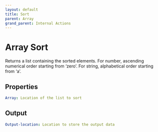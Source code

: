 ```yaml
---
layout: default
title: Sort
parent: Array
grand_parent: Internal Actions
---
```

# Array Sort
Returns a list containing the sorted elements.
For number, ascending numerical order starting from ‘zero’.
For string, alphabetical order starting from ‘a’.

## Properties
```yaml
Array: Location of the list to sort
```

## Output
```yaml
Output-location: Location to store the output data
```
